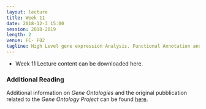 ```yaml
---
layout: lecture
title: Week 11
date: 2018-12-3 15:00
session: 2018-2019
length: 2
venue: FC- F02
tagline: High Level gene expression Analysis. Functional Annotation and Pathway Analysis
---
```



* Week 11 Lecture content can be downloaded here. 

### Additional Reading

Additional information on *Gene Ontologies* and the original pubblication related to the *Gene Ontology Project* can be found [here](http://opendsi.cc/bioinformatics/assets/GO_original_paper.pdf).
